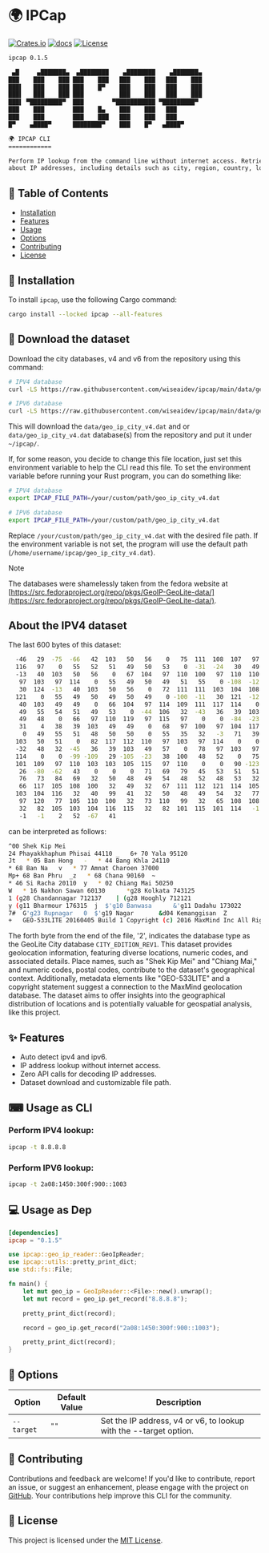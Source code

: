 # 🌍 IPCap

[![Crates.io](https://img.shields.io/crates/v/ipcap.svg)](https://crates.io/crates/ipcap)
[![docs](https://docs.rs/ipcap/badge.svg)](https://docs.rs/ipcap/)
[![License](https://img.shields.io/badge/license-MIT-blue.svg)](LICENSE)

```sh
ipcap 0.1.5

 ▄█     ▄███████▄  ▄████████    ▄████████    ▄███████▄ 
███    ███    ███ ███    ███   ███    ███   ███    ███ 
███▌   ███    ███ ███    █▀    ███    ███   ███    ███ 
███▌   ███    ███ ███          ███    ███   ███    ███ 
███▌ ▀█████████▀  ███        ▀███████████ ▀█████████▀  
███    ███        ███    █▄    ███    ███   ███        
███    ███        ███    ███   ███    ███   ███        
█▀    ▄████▀      ████████▀    ███    █▀   ▄████▀      

🌍 IPCAP CLI
============

Perform IP lookup from the command line without internet access. Retrieve information
about IP addresses, including details such as city, region, country, location, etc.
```

## 📖 Table of Contents

- [Installation](#-installation)
- [Features](#-features)
- [Usage](#-usage-as-cli)
- [Options](#-options)
- [Contributing](#-contributing)
- [License](#-license)

## 🚀 Installation

To install `ipcap`, use the following Cargo command:

```bash
cargo install --locked ipcap --all-features
```

## 📖 Download the dataset

Download the city databases, v4 and v6 from the repository using this command:

```sh
# IPV4 database
curl -LS https://raw.githubusercontent.com/wiseaidev/ipcap/main/data/geo_ip_city_v4.dat --create-dirs -o ~/ipcap/geo_ip_city_v4.dat

# IPV6 database
curl -LS https://raw.githubusercontent.com/wiseaidev/ipcap/main/data/geo_ip_city_v6.dat --create-dirs -o ~/ipcap/geo_ip_city_v6.dat
```

This will download the `data/geo_ip_city_v4.dat` and or `data/geo_ip_city_v4.dat` database(s) from the repository and put it under `~/ipcap/`.

If, for some reason, you decide to change this file location, just set this environment variable to help the CLI read this file. To set the environment variable before running your Rust program, you can do something like:

```sh
# IPV4 database
export IPCAP_FILE_PATH=/your/custom/path/geo_ip_city_v4.dat

# IPV6 database
export IPCAP_FILE_PATH=/your/custom/path/geo_ip_city_v4.dat
```

Replace `/your/custom/path/geo_ip_city_v4.dat` with the desired file path. If the environment variable is not set, the program will use the default path (`/home/username/ipcap/geo_ip_city_v4.dat`).

> [!NOTE]
The databases were shamelessly taken from the fedora website at [https://src.fedoraproject.org/repo/pkgs/GeoIP-GeoLite-data/](https://src.fedoraproject.org/repo/pkgs/GeoIP-GeoLite-data/).

## About the IPV4 dataset

The last 600 bytes of this dataset:

```sh
  -46   29  -75  -66   42  103   50   56    0   75  111  108  107   97
  116   97    0   55   52   51   49   50   53    0  -31  -24   30   49
  -13   40  103   50   56    0   67  104   97  110  100   97  110  110
   97  103   97  114    0   55   49   50   49   51   55    0 -108  -12
   30  124  -13   40  103   50   56    0   72  111  111  103  104  108
  121    0   55   49   50   49   50   49    0 -100  -11   30  121  -12
   40  103   49   49    0   66  104   97  114  109  111  117  114    0
   49   55   54   51   49   53    0  -44  106   32  -43   36   39  103
   49   48    0   66   97  110  119   97  115   97    0    0  -84  -23
   31    4   38   39  103   49   49    0   68   97  100   97  104  117
    0   49   55   51   48   50   50    0   55   35   32   -3   71   39
  103   50   51    0   82  117  112  110   97  103   97  114    0    0
  -32   48   32  -45   36   39  103   49   57    0   78   97  103   97
  114    0    0  -99 -109   29 -105  -23   38  100   48   52    0   75
  101  109   97  110  103  103  105  115   97  110    0    0   90 -123
   26  -80  -62   43    0    0    0   71   69   79   45   53   51   51
   76   73   84   69   32   50   48   49   54   48   52   48   53   32
   66  117  105  108  100   32   49   32   67  111  112  121  114  105
  103  104  116   32   40   99   41   32   50   48   49   54   32   77
   97  120   77  105  110  100   32   73  110   99   32   65  108  108
   32   82  105  103  104  116  115   32   82  101  115  101  114   -1
   -1   -1    2   52  -67   41
```

can be interpreted as follows:

```sh
^00 Shek Kip Mei       
24 Phayakkhaphum Phisai 44110 _   6+ 70 Yala 95120 
Jt   * 05 Ban Hong   -   * 44 Bang Khla 24110      
* 68 Ban Na   v   * 77 Amnat Charoen 37000    
Mp+ 68 Ban Phru  _z   * 68 Chana 90160  ~   
* 46 Si Racha 20110  y   * 02 Chiang Mai 50250  
W   * 16 Nakhon Sawan 60130      *g28 Kolkata 743125    
1 (g28 Chandannagar 712137    | (g28 Hooghly 712121    
y (g11 Bharmour 176315  j  $'g10 Banwasa      &'g11 Dadahu 173022 
7#  G'g23 Rupnagar   0  $'g19 Nagar       &d04 Kemanggisan  Z    
+   GEO-533LITE 20160405 Build 1 Copyright (c) 2016 MaxMind Inc All Rights Reserved    4
```

The forth byte from the end of the file, '2', indicates the database type as the GeoLite City database `CITY_EDITION_REV1`. This dataset provides geolocation information, featuring diverse locations, numeric codes, and associated details. Place names, such as "Shek Kip Mei" and "Chiang Mai," and numeric codes, postal codes, contribute to the dataset's geographical context. Additionally, metadata elements like "GEO-533LITE" and a copyright statement suggest a connection to the MaxMind geolocation database. The dataset aims to offer insights into the geographical distribution of locations and is potentially valuable for geospatial analysis, like this project.

## ✨ Features

- Auto detect ipv4 and ipv6.
- IP address lookup without internet access.
- Zero API calls for decoding IP addresses.
- Dataset download and customizable file path.

## ⌨ Usage as CLI

### Perform IPV4 lookup:

```sh
ipcap -t 8.8.8.8
```

### Perform IPV6 lookup:

```sh
ipcap -t 2a08:1450:300f:900::1003
```

## 💻 Usage as Dep

```toml
[dependencies]
ipcap = "0.1.5"
```

```rust
use ipcap::geo_ip_reader::GeoIpReader;
use ipcap::utils::pretty_print_dict;
use std::fs::File;

fn main() {
    let mut geo_ip = GeoIpReader::<File>::new().unwrap();
    let mut record = geo_ip.get_record("8.8.8.8");

    pretty_print_dict(record);

    record = geo_ip.get_record("2a08:1450:300f:900::1003");

    pretty_print_dict(record);
}
```

## 🎨 Options

| Option                   | Default Value | Description                                              |
|--------------------------|---------------|----------------------------------------------------------|
| `--target`               | `""`          | Set the IP address, v4 or v6, to lookup with the --target option. |
  
## 🤝 Contributing

Contributions and feedback are welcome! If you'd like to contribute, report an issue, or suggest an enhancement, please engage with the project on [GitHub](https://github.com/wiseaidev/ipcap).
Your contributions help improve this CLI for the community.

## 📄 License

This project is licensed under the [MIT License](LICENSE).
